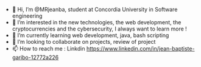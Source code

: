 - 👋 Hi, I’m @MRjeanba, student at Concordia University in Software engineering
- 👀 I’m interested in the new technologies, the web development, the cryptocurrencies and the cybersecurity, I always want to learn more !
- 🌱 I’m currently learning web development, java, bash scripting 
- 💞️ I’m looking to collaborate on projects, review of project 
- 📫 How to reach me : Linkdin https://www.linkedin.com/in/jean-baptiste-garibo-12772a226 

<!---
MRjeanba/MRjeanba is a ✨ special ✨ repository because its `README.md` (this file) appears on your GitHub profile.
You can click the Preview link to take a look at your changes.
--->
